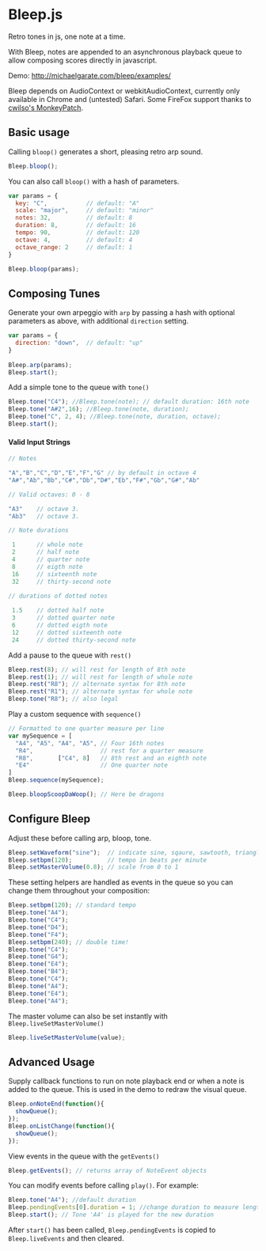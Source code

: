 Bleep.js
========

Retro tones in js, one note at a time. 

With Bleep, notes are appended to an asynchronous playback queue to allow composing scores directly in javascript. 

Demo: http://michaelgarate.com/bleep/examples/

Bleep depends on AudioContext or webkitAudioContext, currently only available in Chrome and (untested) Safari. Some FireFox support thanks to [cwilso's MonkeyPatch](https://github.com/cwilso/AudioContext-MonkeyPatch). 


Basic usage
-----------


Calling `bloop()` generates a short, pleasing retro arp sound.
~~~ js
Bleep.bloop();
~~~
You can also call `bloop()` with a hash of parameters.
~~~ js
var params = {
  key: "C",           // default: "A"
  scale: "major",     // default: "minor"
  notes: 32,          // default: 8
  duration: 8,        // default: 16
  tempo: 90,          // default: 120
  octave: 4,          // default: 4
  octave_range: 2     // default: 1
}

Bleep.bloop(params);
~~~

Composing Tunes
-----------

Generate your own arpeggio with `arp` by passing a hash with optional parameters as above, with additional `direction` setting.
~~~ js
var params = {
  direction: "down",  // default: "up"
}
              
Bleep.arp(params); 
Bleep.start();
~~~


Add a simple tone to the queue with `tone()`
~~~ js
Bleep.tone("C4"); //Bleep.tone(note); // default duration: 16th note
Bleep.tone("A#2",16); //Bleep.tone(note, duration);
Bleep.tone("C", 2, 4); //Bleep.tone(note, duration, octave);
Bleep.start();
~~~


#### Valid Input Strings
~~~ js
// Notes

"A","B","C","D","E","F","G" // by default in octave 4
"A#","Ab","Bb","C#","Db","D#","Eb","F#","Gb","G#","Ab"

// Valid octaves: 0 - 8

"A3"    // octave 3. 
"Ab3"   // octave 3.

// Note durations

 1      // whole note
 2      // half note
 4      // quarter note
 8      // eigth note
 16     // sixteenth note
 32     // thirty-second note
 
// durations of dotted notes

 1.5    // dotted half note
 3      // dotted quarter note
 6      // dotted eigth note
 12     // dotted sixteenth note
 24     // dotted thirty-second note

~~~


Add a pause to the queue with `rest()`
~~~ js
Bleep.rest(8); // will rest for length of 8th note
Bleep.rest(1); // will rest for length of whole note
Bleep.rest("R8"); // alternate syntax for 8th note
Bleep.rest("R1"); // alternate syntax for whole note
Bleep.tone("R8"); // also legal
~~~


Play a custom sequence with `sequence()`
~~~ js
// Formatted to one quarter measure per line
var mySequence = [
  "A4", "A5", "A4", "A5", // Four 16th notes
  "R4",                   // rest for a quarter measure
  "R8",       ["C4", 8]   // 8th rest and an eighth note
  "E4"                    // One quarter note
]
Bleep.sequence(mySequence);
~~~

~~~ js
Bleep.bloopScoopDaWoop(); // Here be dragons
~~~

Configure Bleep
--------
Adjust these before calling arp, bloop, tone. 
~~~ js
Bleep.setWaveform("sine");  // indicate sine, sqaure, sawtooth, triangle
Bleep.setbpm(120);          // tempo in beats per minute
Bleep.setMasterVolume(0.8); // scale from 0 to 1
~~~

These setting helpers are handled as events in the queue so you can change them throughout your composition:
~~~ js
Bleep.setbpm(120); // standard tempo
Bleep.tone("A4");
Bleep.tone("C4");
Bleep.tone("D4");
Bleep.tone("F4");
Bleep.setbpm(240); // double time!
Bleep.tone("C4");
Bleep.tone("G4");
Bleep.tone("E4");
Bleep.tone("B4");
Bleep.tone("C4");
Bleep.tone("A4");
Bleep.tone("E4");
Bleep.tone("A4");
~~~

The master volume can also be set instantly with `Bleep.liveSetMasterVolume()`
~~~ js
Bleep.liveSetMasterVolume(value);
~~~

Advanced Usage
--------
Supply callback functions to run on note playback end or when a note is added to the queue. This is used in the demo to redraw the visual queue.

~~~ js
Bleep.onNoteEnd(function(){
  showQueue();
});
Bleep.onListChange(function(){
  showQueue();
});
~~~

View events in the queue with the `getEvents()`
~~~ js
Bleep.getEvents(); // returns array of NoteEvent objects
~~~

You can modify events before calling `play()`. For example:
~~~ js
Bleep.tone("A4"); //default duration
Bleep.pendingEvents[0].duration = 1; //change duration to measure length
Bleep.start(); // Tone 'A4' is played for the new duration
~~~

After `start()` has been called, `Bleep.pendingEvents` is copied to `Bleep.liveEvents` and then cleared. 

